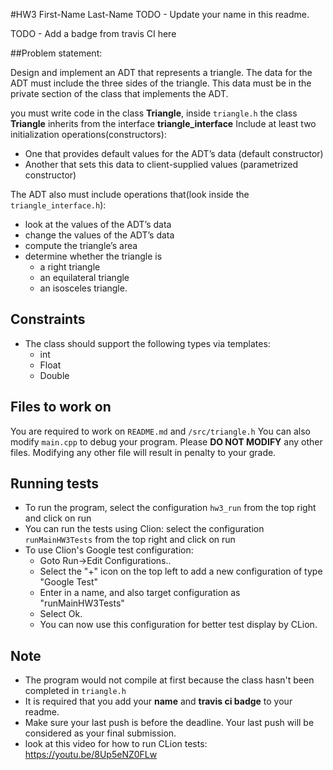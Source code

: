 #HW3 First-Name Last-Name
TODO - Update your name in this readme.

TODO - Add a badge from travis CI here

##Problem statement:

Design and implement an ADT that represents a triangle. The data for the ADT must include the three sides of the triangle. This data must be in the private section of the class that implements the ADT.

you must write code in the class **Triangle**, inside `triangle.h` the class **Triangle** inherits from the interface **triangle_interface**
Include at least two initialization operations(constructors): 

* One that provides default values for the ADT’s data (default constructor)
* Another that sets this data to client-supplied values (parametrized constructor)

The ADT also must include operations that(look inside the `triangle_interface.h`):

* look at the values of the ADT’s data
* change the values of the ADT’s data 
* compute the triangle’s area
* determine whether the triangle is
    * a right triangle
    * an equilateral triangle
    * an isosceles triangle.
    
## Constraints
* The class should support the following types via templates:
    * int
    * Float
    * Double

## Files to work on
You are required to work on `README.md` and `/src/triangle.h`
You can also modify `main.cpp` to debug your program.
Please **DO NOT MODIFY** any other files. Modifying any other file will result in penalty to your grade.

## Running tests
* To run the program, select the configuration `hw3_run` from the top right and click on run
* You can run the tests using Clion: select the configuration `runMainHW3Tests` from the top right and click on run
* To use Clion's Google test configuration:
    * Goto Run->Edit Configurations..
    * Select the "+" icon on the top left to add a new configuration of type "Google Test"
    * Enter in a name, and also target configuration as "runMainHW3Tests"
    * Select Ok.
    * You can now use this configuration for better test display by CLion.

## Note
* The program would not compile at first because the class hasn't been completed in `triangle.h`
* It is required that you add your **name** and **travis ci badge** to your readme.
* Make sure your last push is before the deadline. Your last push will be considered as your final submission.
* look at this video for how to run CLion tests: https://youtu.be/8Up5eNZ0FLw
